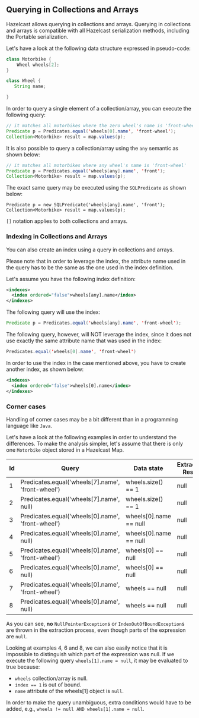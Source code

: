 
## Querying in Collections and Arrays

Hazelcast allows querying in collections and arrays.
Querying in collections and arrays is compatible with all Hazelcast serialization methods, including the Portable serialization.


Let's have a look at the following data structure expressed in pseudo-code:

```java
class Motorbike {
    Wheel wheels[2];
}

class Wheel {
   String name;

}
```

In order to query a single element of a collection/array, you can execute the following query:

```java
// it matches all motorbikes where the zero wheel's name is 'front-wheel'
Predicate p = Predicates.equal('wheels[0].name', 'front-wheel');
Collection<Motorbike> result = map.values(p);
```

It is also possible to query a collection/array using the `any` semantic as shown below:

```java
// it matches all motorbikes where any wheel's name is 'front-wheel'
Predicate p = Predicates.equal('wheels[any].name', 'front');
Collection<Motorbike> result = map.values(p);
```

The exact same query may be executed using the `SQLPredicate` as shown below:

```
Predicate p = new SQLPredicate('wheels[any].name', 'front');
Collection<Motorbike> result = map.values(p);
```

`[]` notation applies to both collections and arrays.

### Indexing in Collections and Arrays

You can also create an index using a query in collections and arrays.

Please note that in order to leverage the index, the attribute name used in the query has to be the same as the one used
in the index definition.

Let's assume you have the following index definition:

```xml
<indexes>
  <index ordered="false">wheels[any].name</index>
</indexes>
```

The following query will use the index:

```java
Predicate p = Predicates.equal('wheels[any].name', 'front-wheel');
```


The following query, however, will NOT leverage the index, since it does not use exactly the same attribute name that
was used in the index:

```java
Predicates.equal('wheels[0].name', 'front-wheel')
```

In order to use the index in the case mentioned above, you have to create another index, as shown below:

```xml
<indexes>
  <index ordered="false">wheels[0].name</index>
</indexes>
```

### Corner cases

Handling of corner cases may be a bit different than in a programming language like `Java`.

Let's have a look at the following examples in order to understand the differences.
To make the analysis simpler, let's assume that there is only one `Motorbike` object stored in a Hazelcast Map.

| Id  | Query                                                | Data state                          | Extraction Result | Match |
| --- | ---------------------------------------------------- | ----------------------------------- | ----------------- | ----- |
|  1  | Predicates.equal('wheels[7].name', 'front-wheel')    | wheels.size() == 1                  | null              | No    |
|  2  | Predicates.equal('wheels[7].name', null)             | wheels.size() == 1                  | null              | Yes   |
|  3  | Predicates.equal('wheels[0].name', 'front-wheel')    | wheels[0].name == null              | null              | No    |
|  4  | Predicates.equal('wheels[0].name', null)             | wheels[0].name == null              | null              | Yes   |
|  5  | Predicates.equal('wheels[0].name', 'front-wheel')    | wheels[0] == null                   | null              | No    |
|  6  | Predicates.equal('wheels[0].name', null)             | wheels[0] == null                   | null              | Yes   |
|  7  | Predicates.equal('wheels[0].name', 'front-wheel')    | wheels == null                      | null              | No    |
|  8  | Predicates.equal('wheels[0].name', null)             | wheels == null                      | null              | Yes   |


As you can see, **no** `NullPointerException`s or `IndexOutOfBoundException`s are thrown in the extraction process, even
though parts of the expression are `null`.

Looking at examples 4, 6 and 8, we can also easily notice that it is impossible to distinguish which part of the
expression was null.
If we execute the following query `wheels[1].name = null`, it may be evaluated to true because:

* `wheels` collection/array is null.
* `index == 1` is out of bound.
* `name` attribute of the wheels[1] object is `null`.

In order to make the query unambiguous, extra conditions would have to be added, e.g.,
`wheels != null AND wheels[1].name = null`.
